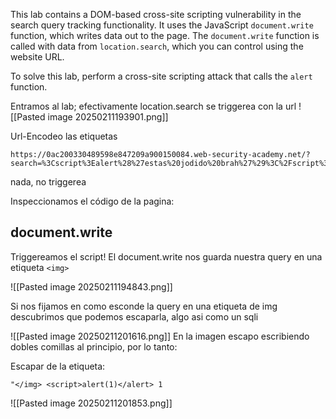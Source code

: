 This lab contains a DOM-based cross-site scripting vulnerability in the search query tracking functionality. It uses the JavaScript `document.write` function, which writes data out to the page. The `document.write` function is called with data from `location.search`, which you can control using the website URL.

To solve this lab, perform a cross-site scripting attack that calls the `alert` function.


Entramos al lab; efectivamente location.search se triggerea con la url
![[Pasted image 20250211193901.png]]

Url-Encodeo las etiquetas
```http
https://0ac200330489598e847209a900150084.web-security-academy.net/?search=%3Cscript%3Ealert%28%27estas%20jodido%20brah%27%29%3C%2Fscript%3E
```

nada, no triggerea


Inspeccionamos el código de la pagina:

## document.write
Triggereamos el script!
El document.write nos guarda nuestra query en una etiqueta `<img>` 

![[Pasted image 20250211194843.png]]

Si nos fijamos en como esconde la query en una etiqueta de img descubrimos que podemos escaparla, algo asi como un sqli

![[Pasted image 20250211201616.png]]
En la imagen escapo escribiendo dobles comillas al principio, por lo tanto:

Escapar de la etiqueta:
```http
"</img> <script>alert(1)</alert> 1
```
![[Pasted image 20250211201853.png]]